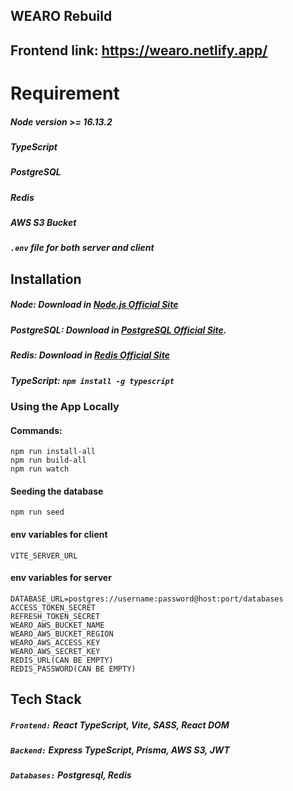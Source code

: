 ## WEARO Rebuild

## Frontend link: https://wearo.netlify.app/

# Requirement

##### Node version >= 16.13.2

##### TypeScript

##### PostgreSQL

##### Redis

##### AWS S3 Bucket

##### `.env` file for both server and client

## Installation

##### Node: Download in [Node.js Official Site](https://nodejs.org/en/)

##### PostgreSQL: Download in [PostgreSQL Official Site](https://www.postgresql.org/download/).

##### Redis: Download in [Redis Official Site](https://redis.io/download/)

##### TypeScript: `npm install -g typescript`

### Using the App Locally

#### Commands:

    npm run install-all
    npm run build-all
    npm run watch

#### Seeding the database

    npm run seed

#### env variables for client

    VITE_SERVER_URL

#### env variables for server

    DATABASE_URL=postgres://username:password@host:port/databases
    ACCESS_TOKEN_SECRET
    REFRESH_TOKEN_SECRET
    WEARO_AWS_BUCKET_NAME
    WEARO_AWS_BUCKET_REGION
    WEARO_AWS_ACCESS_KEY
    WEARO_AWS_SECRET_KEY
    REDIS_URL(CAN BE EMPTY)
    REDIS_PASSWORD(CAN BE EMPTY)

## Tech Stack

##### `Frontend:` React TypeScript, Vite, SASS, React DOM

##### `Backend:` Express TypeScript, Prisma, AWS S3, JWT

##### `Databases:` Postgresql, Redis
